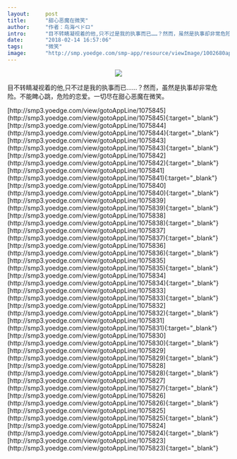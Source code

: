 ```yaml
---
layout:     post
title:      "甜心恶魔在微笑"
author:     "作者：鸟海ペドロ"
intro:      "目不转睛凝视着的他,只不过是我的执事而已……？然而，虽然是执事却非常危险。不能睥心跳，危险的恋爱。一切尽在甜心恶魔在微笑。"
date:       "2018-02-14 16:57:06"
tags:       "微笑"
image:      "http://smp.yoedge.com/smp-app/resource/viewImage/1002680appline.png"
---
```

<div style="text-align: center">
<p><img src="http://smp.yoedge.com/smp-app/resource/viewImage/1002680appline.png"/></p>
</div>
<p class="post-meta">
<span>目不转睛凝视着的他,只不过是我的执事而已……？然而，虽然是执事却非常危险。不能睥心跳，危险的恋爱。一切尽在甜心恶魔在微笑。</span>
</p>
[http://smp3.yoedge.com/view/gotoAppLine/1075845](http://smp3.yoedge.com/view/gotoAppLine/1075845){:target="_blank"}
[http://smp3.yoedge.com/view/gotoAppLine/1075844](http://smp3.yoedge.com/view/gotoAppLine/1075844){:target="_blank"}
[http://smp3.yoedge.com/view/gotoAppLine/1075843](http://smp3.yoedge.com/view/gotoAppLine/1075843){:target="_blank"}
[http://smp3.yoedge.com/view/gotoAppLine/1075842](http://smp3.yoedge.com/view/gotoAppLine/1075842){:target="_blank"}
[http://smp3.yoedge.com/view/gotoAppLine/1075841](http://smp3.yoedge.com/view/gotoAppLine/1075841){:target="_blank"}
[http://smp3.yoedge.com/view/gotoAppLine/1075840](http://smp3.yoedge.com/view/gotoAppLine/1075840){:target="_blank"}
[http://smp3.yoedge.com/view/gotoAppLine/1075839](http://smp3.yoedge.com/view/gotoAppLine/1075839){:target="_blank"}
[http://smp3.yoedge.com/view/gotoAppLine/1075838](http://smp3.yoedge.com/view/gotoAppLine/1075838){:target="_blank"}
[http://smp3.yoedge.com/view/gotoAppLine/1075837](http://smp3.yoedge.com/view/gotoAppLine/1075837){:target="_blank"}
[http://smp3.yoedge.com/view/gotoAppLine/1075836](http://smp3.yoedge.com/view/gotoAppLine/1075836){:target="_blank"}
[http://smp3.yoedge.com/view/gotoAppLine/1075835](http://smp3.yoedge.com/view/gotoAppLine/1075835){:target="_blank"}
[http://smp3.yoedge.com/view/gotoAppLine/1075834](http://smp3.yoedge.com/view/gotoAppLine/1075834){:target="_blank"}
[http://smp3.yoedge.com/view/gotoAppLine/1075833](http://smp3.yoedge.com/view/gotoAppLine/1075833){:target="_blank"}
[http://smp3.yoedge.com/view/gotoAppLine/1075832](http://smp3.yoedge.com/view/gotoAppLine/1075832){:target="_blank"}
[http://smp3.yoedge.com/view/gotoAppLine/1075831](http://smp3.yoedge.com/view/gotoAppLine/1075831){:target="_blank"}
[http://smp3.yoedge.com/view/gotoAppLine/1075830](http://smp3.yoedge.com/view/gotoAppLine/1075830){:target="_blank"}
[http://smp3.yoedge.com/view/gotoAppLine/1075829](http://smp3.yoedge.com/view/gotoAppLine/1075829){:target="_blank"}
[http://smp3.yoedge.com/view/gotoAppLine/1075828](http://smp3.yoedge.com/view/gotoAppLine/1075828){:target="_blank"}
[http://smp3.yoedge.com/view/gotoAppLine/1075827](http://smp3.yoedge.com/view/gotoAppLine/1075827){:target="_blank"}
[http://smp3.yoedge.com/view/gotoAppLine/1075826](http://smp3.yoedge.com/view/gotoAppLine/1075826){:target="_blank"}
[http://smp3.yoedge.com/view/gotoAppLine/1075825](http://smp3.yoedge.com/view/gotoAppLine/1075825){:target="_blank"}
[http://smp3.yoedge.com/view/gotoAppLine/1075824](http://smp3.yoedge.com/view/gotoAppLine/1075824){:target="_blank"}
[http://smp3.yoedge.com/view/gotoAppLine/1075823](http://smp3.yoedge.com/view/gotoAppLine/1075823){:target="_blank"}


